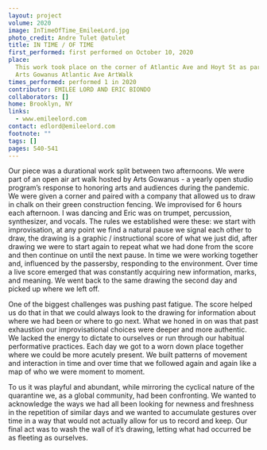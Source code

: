 ```yaml
---
layout: project
volume: 2020
image: InTimeOfTime_EmileeLord.jpg
photo_credit: Andre Tulet @atulet
title: IN TIME / OF TIME
first_performed: first performed on October 10, 2020
place:
  This work took place on the corner of Atlantic Ave and Hoyt St as part of the
  Arts Gowanus Atlantic Ave ArtWalk
times_performed: performed 1 in 2020
contributor: EMILEE LORD AND ERIC BIONDO
collaborators: []
home: Brooklyn, NY
links:
  - www.emileelord.com
contact: edlord@emileelord.com
footnote: ""
tags: []
pages: 540-541
---
```


Our piece was a durational work split between two afternoons. We were part of an open air art walk hosted by Arts Gowanus - a yearly open studio program’s response to honoring arts and audiences during the pandemic. We were given a corner and paired with a company that allowed us to draw in chalk on their green construction fencing. We improvised for 6 hours each afternoon. I was dancing and Eric was on trumpet, percussion, synthesizer, and vocals. The rules we established were these: we start with improvisation, at any point we find a natural pause we signal each other to draw, the drawing is a graphic / instructional score of what we just did, after drawing we were to start again to repeat what we had done from the score and then continue on until the next pause. In time we were working together and, influenced by the passersby, responding to the environment. Over time a live score emerged that was constantly acquiring new information, marks, and meaning. We went back to the same drawing the second day and picked up where we left off.

One of the biggest challenges was pushing past fatigue. The score helped us do that in that we could always look to the drawing for information about where we had been or where to go next. What we honed in on was that past exhaustion our improvisational choices were deeper and more authentic. We lacked the energy to dictate to ourselves or run through our habitual performative practices. Each day we got to a worn down place together where we could be more acutely present. We built patterns of movement and interaction in time and over time that we followed again and again like a map of who we were moment to moment.

To us it was playful and abundant, while mirroring the cyclical nature of the quarantine we, as a global community, had been confronting. We wanted to acknowledge the ways we had all been looking for newness and freshness in the repetition of similar days and we wanted to accumulate gestures over time in a way that would not actually allow for us to record and keep. Our final act was to wash the wall of it’s drawing, letting what had occurred be as fleeting as ourselves.
